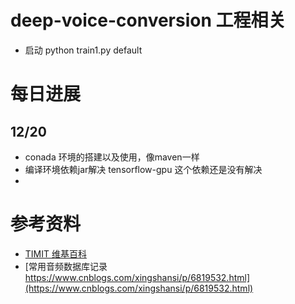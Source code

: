 # deep-voice-conversion 工程相关

+ 启动 python train1.py default


# 每日进展
## 12/20 
+ conada 环境的搭建以及使用，像maven一样
+ 编译环境依赖jar解决 tensorflow-gpu 这个依赖还是没有解决
+ 



# 参考资料
+ [TIMIT 维基百科](https://zh.wikipedia.org/wiki/TIMIT)
+ [常用音频数据库记录 https://www.cnblogs.com/xingshansi/p/6819532.html](https://www.cnblogs.com/xingshansi/p/6819532.html)